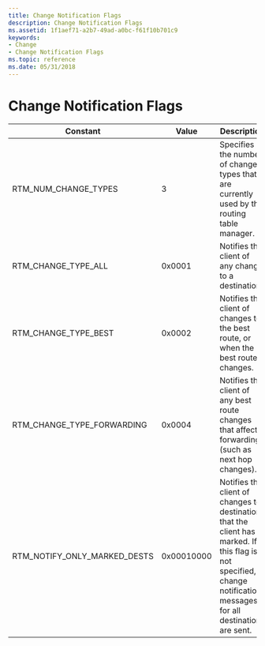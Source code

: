 ```yaml
---
title: Change Notification Flags
description: Change Notification Flags
ms.assetid: 1f1aef71-a2b7-49ad-a0bc-f61f10b701c9
keywords:
- Change
- Change Notification Flags
ms.topic: reference
ms.date: 05/31/2018
---
```


# Change Notification Flags



| Constant                         | Value      | Description                                                                                                                                                           |
|----------------------------------|------------|-----------------------------------------------------------------------------------------------------------------------------------------------------------------------|
| RTM\_NUM\_CHANGE\_TYPES          | 3          | Specifies the number of change types that are currently used by the routing table manager.                                                                            |
| RTM\_CHANGE\_TYPE\_ALL           | 0x0001     | Notifies the client of any change to a destination.                                                                                                                   |
| RTM\_CHANGE\_TYPE\_BEST          | 0x0002     | Notifies the client of changes to the best route, or when the best route changes.                                                                                     |
| RTM\_CHANGE\_TYPE\_FORWARDING    | 0x0004     | Notifies the client of any best route changes that affect forwarding (such as next hop changes).                                                                      |
| RTM\_NOTIFY\_ONLY\_MARKED\_DESTS | 0x00010000 | Notifies the client of changes to destinations that the client has marked. If this flag is not specified, change notification messages for all destinations are sent. |



 

 

 




